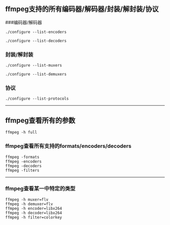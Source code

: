 ## ffmpeg支持的所有编码器/解码器/封装/解封装/协议

###编码器/解码器
~~~
./configure --list-encoders

./configure --list-decoders
~~~

### 封装/解封装
~~~
./configure --list-muxers

./configure --list-demuxers
~~~

### 协议
~~~
./configure --list-protocols
~~~

---

## ffmpeg查看所有的参数
~~~
ffmpeg -h full
~~~

### ffmpeg查看所有支持的formats/encoders/decoders
~~~
ffmpeg -formats
ffmpeg -encoders
ffmpeg -decoders
ffmpeg -filters
~~~

---
### ffmpeg查看某一中特定的类型
~~~
ffmpeg -h muxer=flv
ffmpeg -h demuxer=flv
ffmpeg -h encoder=libx264
ffmpeg -h decoder=libx264
ffmpeg -h filter=colorkey
~~~
